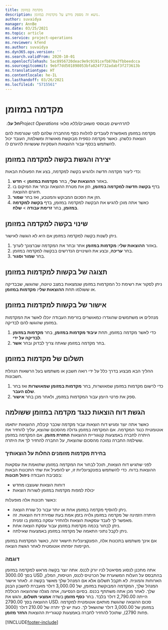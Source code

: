 ```yaml
---
title: מקדמה במזומן
description: נושא זה מספק מידע על מקדמות במזומן.
author: suvaidya
manager: AnnBe
ms.date: 03/25/2021
ms.topic: article
ms.service: project-operations
ms.reviewer: kfend
ms.author: suvaidya
ms.dyn365.ops.version: ''
ms.search.validFrom: 2020-10-01
ms.openlocfilehash: 5ac8956720deac9e9c9191cefb870a7fbbeedcca
ms.sourcegitcommit: 9ebf7dd501898053bfa824f732adabf3f273613b
ms.translationtype: HT
ms.contentlocale: he-IL
ms.lasthandoff: 03/26/2021
ms.locfileid: "5715561"
---
```

# <a name="cash-advance"></a>מקדמה במזומן

_**חל על:** ‏Project Operations לתרחישים מבוססי משאבים/ללא מלאי_

מקדמה במזומן מאפשרת לעובדים להלוות כסף מהחברה שלהם לפני שנגרמות להם הוצאות כלשהן. כאשר מקדמה כספית מבוקשת מאושרת ומשולמת, העובד יכול להשתמש בכסף עבור ההוצאות העסקיות שעשויות להיגרם לו. 

## <a name="create-and-submit-a-cash-advance-request"></a>יצירה והגשת בקשה למקדמה במזומן
כדי ליצור מקדמה חדשה ולהגיש בקשה למקדמה, בצע את הפעולות הבאות: 

1. באזור **ההוצאות שלי**, בחר **מקדמות במזומן** > **חדש**. 
2. בדף **בקשה חדשה למקדמה במזומן**, הזן את מטרת ההוצאה ובחר את המיקום בו תיגרם ההוצאה.
3. הזן את הסכום המבוקש והמטבע, ואז בחר **שמור**. 
4. כאשר אתה מוכן להגיש את הבקשה למקדמה במזומן, בדף **בקשה למקדמה במזומן**, בחר **זרימת עבודה** > **שלח**.

## <a name="modify-a-cash-advance-request"></a>שינוי בקשה למקדמה במזומן

ניתן לשנות בקשה למקדמה במזומן אם היא לא הוגשה לאישור.

1. באזור **ההוצאות שלי: מקדמות במזומן** אתר ובחר את המקדמה שברצונך לערוך.
2. בחר **עריכה**, ובצע את השינויים הנדרשים בבקשה למקדמה במזומן. 
3. בחר **שמור וסגור**.


## <a name="view-cash-advance-requests"></a>תצוגה של בקשות למקדמות במזומן
ניתן לסקור את רשימת כל המקדמות במזומן שנמצאות במצב טיוטה, שהוגשו, שבבדיקה או ששולמו תחת **ההוצאות שלי: מקדמות במזומן**. 

## <a name="approve-cash-advance-requests"></a>אישור של בקשות למקדמות במזומן

מנהלים או משתמשים שהוגדרו כמאושרים בזרימת העבודה יוכלו לאשר את המקדמות במזומן שהוגשו להם לבדיקה. 

1. כדי לאשר מקדמה במזומן, תחת **עיבוד מקדמות במזומן**, בחר **מקדמות במזומן לבדיקה על ידי**.
2. בחר מקדמה במזומן שאתה צריך לבדוק ובחר **אשר**.  

## <a name="pay-cash-advances"></a>תשלום של מקדמות במזומן 
ההליך הבא מבצוע בדרך כלל על ידי רואה חשבון או משתמש בעל הרשאות הנהלת חשבונות.

1. כדי לרשום מקדמות במזומן שמאושרות, בחר **מקדמות במזומן שמאושרות** ואז בחר **שלם העבר**.  
2. ספק את פרטי היומן עבור המקדמות במזומן, ולאחר מכן בחר **אישור**. 

## <a name="submit-an-expense-report-against-a-paid-cash-advance"></a>הגשת דוח הוצאות כנגד מקדמה במזומן ששולמה 

כאשר אתה יוצר ומגיש דוח הוצאות עבור מקדמה שכבר קיבלת, ההוצאות יותאמו אוטומטית כנגד המקדמה. אם המקדמה במזומן גדולה מהסכום שהוצא, עליך להחזיר את היתרה לחברה באמצעות קטגוריית ההוצאות **החזרת מזומן**. אם המקדמה במזומן ששילמה החברה נמוכה מהסכום שהוצאת, על החברה להחזיר לך את היתרה. 

### <a name="select-cash-advances-that-apply-to-your-expenses"></a>בחירת מקדמות מזומנים החלות על הוצאותיך
לפני שתגיש דוח הוצאות, תוכל לבחור את המקדמה במזומן שתואמת את עסקאות ההוצאות בדוח. כדי להשתמש בפונקציונליות זו, יש להפעיל את שתי התכונות הבאות בסביבת העבודה **ניהול תכונות**:

  - דוחות הוצאות שעוצבו מחדש
  - יכולת למפות מקדמות במזומן לשורות הוצאות
 
 כאשר תכונות אלה מופעלות:
 
  - ניתן להוסיף מקדמה במזומן אחת או יותר עבור כל שורת הוצאה.
  - היתרה הזמינה של מקדמה במזומן גלויה בזמן אמת בעת שמירת דוח הוצאות. זה מאפשר לך לעבד עסקאות הוצאות ולהחזיר עסקה במזומן בו זמנית.
  - ניתן לבחור בכמה מקדמות במזומן עבור עסקת הוצאה אחת.
  - ניתן לקבל נתוני התאמה של מקדמה במזומן באמצעות שאילתה. 
 
אם אינך משתמש בתכונות אלה, הפונקציונליות תישאר זהה, כאשר המקדמות במזומן הקיימות יופחתו אוטומטית לאחר הגשת הוצאה.

### <a name="example"></a>דוגמה 
אתה מתכנן לנסוע מסיאטל לניו יורק לכנס. אתה יוצר בקשה מראש למקדמה במזומן בסך 3000.00 USD בהתבסס על העלות המשוערת של הכרטיס לכנס, הטיסות, המלון, הארוחות והמונית. לא תקבל תשלום אלא אם המנהל שלך מאשר בקשה זו. לאחר אישור המנהל שלך, המקדמה המבוקשת במזומן, של 3,000.00 דולר מועברת לחשבון הבנק שלך. לאחר מכן אתה משתתף בכנס. בסיום הנסיעה, אתה מגלה שההוצאה הכוללת הייתה 2,790.00 דולר בלבד. בחר **כסף מזומן** בשדה **אמצעי תשלום**, והגש את ההוצאה בסך 2790.00 USD. סכום ההוצאה שהגשת מותאם אוטומטית למקדמה במזומן של 3,000.00 דולר שהושאל לך. כעת יש לך יתרה של 210.00 דולר (3000 פחות 2790), שתוכל להחזיר לחברה באמצעות קטגוריית ההוצאות **החזר מזומן**.



[!INCLUDE[footer-include](../includes/footer-banner.md)]
